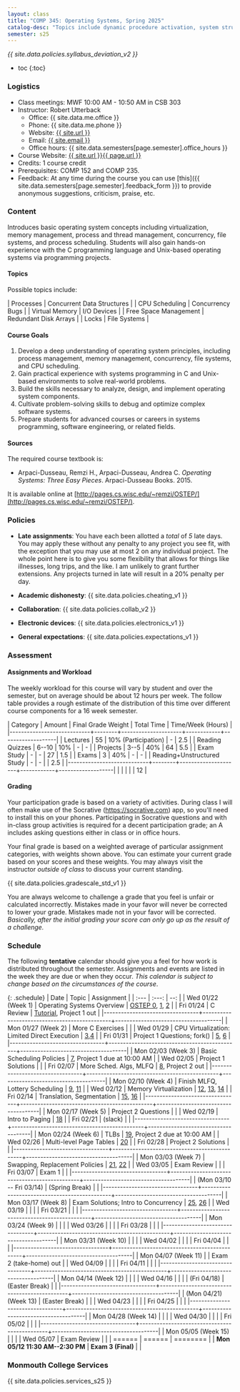 ```yaml
---
layout: class
title: "COMP 345: Operating Systems, Spring 2025"
catalog-desc: "Topics include dynamic procedure activation, system structure, memory management, process management, and recovery procedures."
semester: s25
---
```


*{{ site.data.policies.syllabus_deviation_v2 }}*

* toc
{:toc}

### Logistics

* Class meetings: MWF 10:00 AM - 10:50 AM in CSB 303
* Instructor: Robert Utterback
  * Office: {{ site.data.me.office }}
  * Phone: {{ site.data.me.phone }}
  * Website: <a href="{{ site.url }}">{{ site.url }}</a>
  * Email: <a href="mailto:{{ site.email }}">{{ site.email }}</a>
  * Office hours: {{ site.data.semesters[page.semester].office_hours }}
* Course Website: <a href="{{ site.url }}{{ page.url }}">{{ site.url }}{{ page.url }}</a>
* Credits: 1 course credit
* Prerequisites: COMP 152 and COMP 235.
* Feedback: At any time during the course you can use
  [this]({{ site.data.semesters[page.semester].feedback_form }}) to provide
  anonymous suggestions, criticism, praise, etc.

### Content

Introduces basic operating system concepts including virtualization,
memory management, process and thread management, concurrency, file
systems, and process scheduling. Students will also gain hands-on
experience with the C programming language and Unix-based operating
systems via programming projects.

#### Topics

Possible topics include:

| Processes             | Concurrent Data Structures |
| CPU Scheduling        | Concurrency Bugs           |
| Virtual Memory        | I/O Devices                |
| Free Space Management | Redundant Disk Arrays      |
| Locks                 | File Systems               |

#### Course Goals


1. Develop a deep understanding of operating system principles,
   including process management, memory management, concurrency, file
   systems, and CPU scheduling.
2. Gain practical experience with systems programming in C and
   Unix-based environments to solve real-world problems.
3. Build the skills necessary to analyze, design, and implement
   operating system components.
4. Cultivate problem-solving skills to debug and optimize complex
   software systems.
5. Prepare students for advanced courses or careers in systems
   programming, software engineering, or related fields.
    
#### Sources

The required course textbook is:

* Arpaci-Dusseau, Remzi H., Arpaci-Dusseau, Andrea C. *Operating
  Systems: Three Easy Pieces*. Arpaci-Dusseau Books. 2015.

It is available online at
[http://pages.cs.wisc.edu/~remzi/OSTEP/](http://pages.cs.wisc.edu/~remzi/OSTEP/).



### Policies

* **Late assignments**: You have each been allotted a *total* of *5*
late days. You may apply these without any penalty to any project you
see fit, with the exception that you may use at most 2 on any
individual project. The whole point here is to give you some
flexibility that allows for things like illnesses, long trips, and the
like. I am unlikely to grant further extensions. Any projects turned
in late will result in a 20% penalty per day.

* **Academic dishonesty**: {{ site.data.policies.cheating_v1 }}

* **Collaboration**: {{ site.data.policies.collab_v2 }}

* **Electronic devices**: {{ site.data.policies.electronics_v1 }}

* **General expectations**: {{ site.data.policies.expectations_v1 }}

### Assessment

#### Assignments and Workload

The weekly workload for this course will vary by student and over the
semester, but on average should be about 12 hours per week. The follow
table provides a rough estimate of the distribution of this time over
different course components for a 16 week semester.

| Category                   | Amount | Final Grade Weight  | Total Time | Time/Week (Hours) |
|----------------------------+--------+---------------------+------------+-------------------|
| Lectures                   |     55 | 10% (Participation) | -          |               2.5 |
| Reading Quizzes            |  6--10 | 10%                 | -          |                 - |
| Projects                   |   3--5 | 40%                 | 64         |               5.5 |
| Exam Study                 |      - | -                   | 27         |               1.5 |
| Exams                      |      3 | 40%                 | -          |                 - |
| Reading+Unstructured Study |      - | -                   |            |               2.5 |
|----------------------------+--------+---------------------+------------+-------------------|
|                            |        |                     |            |                12 |

#### Grading

Your participation grade is based on a variety of activities. During
class I will often make use of the Socrative (https://socrative.com)
app, so you'll need to install this on your phones. Participating in
Socrative questions and with in-class group activities is required for
a decent participation grade; an A includes asking questions either in
class or in office hours.

Your final grade is based on a weighted average of particular
assignment categories, with weights shown above. You can estimate your
current grade based on your scores and these weights. You may always
visit the instructor *outside of class* to discuss your current
standing.

{{ site.data.policies.gradescale_std_v1 }}

You are always welcome to challenge a grade that you feel is unfair or
calculated incorrectly. Mistakes made in your favor will never be
corrected to lower your grade. Mistakes made not in your favor will be
corrected. *Basically, after the initial grading your score can only
go up as the result of a challenge.*

### Schedule
The following **tentative** calendar should give you a feel for how
work is distributed throughout the semester. Assignments and events
are listed in the week they are due or when they occur. *This calendar
is subject to change based on the circumstances of the course*.

<!-- (let* ((start-date (org-read-date nil nil "2018-01-15")) -->
<!--        (end-date (org-read-date nil nil "2018-05-02")) -->
<!--        (days (list "Mon" "Tue" "Wed" "Fri")) -->
<!--        (current start-date)) -->
<!--   (while (string< current end-date) -->
<!--     (let* ((time (org-time-string-to-time current)) -->
<!--            (day (format-time-string "%a" time))) -->
<!--       (if (member day days) -->
<!--           (princ (concat (format-time-string "%a %m/%d" time) "\n")))) -->
<!--     (setq current (org-read-date nil nil "++1" nil (org-time-string-to-time current))))) -->

{: .schedule}
| Date                            | Topic                                        | Assignment                          |
| :---                            | :---:                                        | --:                                 |
| Wed 01/22 (Week 1)              | Operating Systems Overview                   | [OSTEP 0][0], [1][1], [2][2]        |
| Fri 01/24                       | C Review                                     | [Tutorial][47], Project 1 out       |
|---------------------------------+----------------------------------------------+-------------------------------------|
| Mon 01/27 (Week 2)              | More C Exercises                             |                                     |
| Wed 01/29                       | CPU Virtualization: Limited Direct Execution | [3][3],[4][4]                       |
| Fri 01/31                       | Project 1 Questions; fork()                  | [5][5], [6][6]                      |
|---------------------------------+----------------------------------------------+-------------------------------------|
| Mon 02/03 (Week 3)              | Basic Scheduling Policies                    | [7][7], Project 1 due at 10:00 AM   |
| Wed 02/05                       | Project 1 Solutions                          |                                     |
| Fri 02/07                       | More Sched. Algs, MLFQ                       | [8][8], Project 2 out               |
|---------------------------------+----------------------------------------------+-------------------------------------|
| Mon 02/10 (Week 4)              | Finish MLFQ, Lottery Scheduling              | [9][9], [11][11]                    |
| Wed 02/12                       | Memory Virtualization                        | [12][12], [13][13], [14][14]        |
| Fri 02/14                       | Translation, Segmentation                    | [15][15], [16][16]                  |
|---------------------------------+----------------------------------------------+-------------------------------------|
| Mon 02/17 (Week 5)              | Project 2 Questions                          |                                     |
| Wed 02/19                       | Intro to Paging                              | [18][18]                            |
| Fri 02/21                       | (slack)                                      |                                     |
|---------------------------------+----------------------------------------------+-------------------------------------|
| Mon 02/24 (Week 6)              | TLBs                                         | [19][19], Project 2 due at 10:00 AM |
| Wed 02/26                       | Multi-level Page Tables                      | [20][20]                            |
| Fri 02/28                       | Project 2 Solutions                          |                                     |
|---------------------------------+----------------------------------------------+-------------------------------------|
| Mon 03/03 (Week 7)              | Swapping, Replacement Policies               | [21][21], [22][22]                  |
| Wed 03/05                       | Exam Review                                  |                                     |
| Fri 03/07                       | Exam 1                                       |                                     |
|---------------------------------+----------------------------------------------+-------------------------------------|
| (Mon 03/10 -- Fri 03/14)        | (Spring Break)                               |                                     |
|---------------------------------+----------------------------------------------+-------------------------------------|
| Mon 03/17 (Week 8)              | Exam Solutions; Intro to Concurrency         | [25][25], [26][26]                  |
| Wed 03/19                       |                                              |                                     |
| Fri 03/21                       |                                              |                                     |
|---------------------------------+----------------------------------------------+-------------------------------------|
| Mon 03/24 (Week 9)              |                                              |                                     |
| Wed 03/26                       |                                              |                                     |
| Fri 03/28                       |                                              |                                     |
|---------------------------------+----------------------------------------------+-------------------------------------|
| Mon 03/31 (Week 10)             |                                              |                                     |
| Wed 04/02                       |                                              |                                     |
| Fri 04/04                       |                                              |                                     |
|---------------------------------+----------------------------------------------+-------------------------------------|
| Mon 04/07 (Week 11)             |                                              | Exam 2 (take-home) out              |
| Wed 04/09                       |                                              |                                     |
| Fri 04/11                       |                                              |                                     |
|---------------------------------+----------------------------------------------+-------------------------------------|
| Mon 04/14 (Week 12)             |                                              |                                     |
| Wed 04/16                       |                                              |                                     |
| (Fri 04/18)                     | (Easter Break)                               |                                     |
|---------------------------------+----------------------------------------------+-------------------------------------|
| (Mon 04/21) (Week 13)           | (Easter Break)                               |                                     |
| Wed 04/23                       |                                              |                                     |
| Fri 04/25                       |                                              |                                     |
|---------------------------------+----------------------------------------------+-------------------------------------|
| Mon 04/28 (Week 14)             |                                              |                                     |
| Wed 04/30                       |                                              |                                     |
| Fri 05/02                       |                                              |                                     |
|---------------------------------+----------------------------------------------+-------------------------------------|
| Mon 05/05 (Week 15)             |                                              |                                     |
| Wed 05/07                       | Exam Review                                  |                                     |
| ======                          | ======                                       | ========                            |
| **Mon 05/12 11:30 AM--2:30 PM** | **Exam 3 (Final)**                           |                                     |

[labtut]: https://pages.cs.wisc.edu/~remzi/OSTEP/lab-tutorial.pdf
[0]: https://pages.cs.wisc.edu/~remzi/OSTEP/preface.pdf
[1]: https://pages.cs.wisc.edu/~remzi/OSTEP/dialogue-threeeasy.pdf
[2]: https://pages.cs.wisc.edu/~remzi/OSTEP/intro.pdf
[3]: https://pages.cs.wisc.edu/~remzi/OSTEP/dialogue-virtualization.pdf
[4]: https://pages.cs.wisc.edu/~remzi/OSTEP/cpu-intro.pdf
[5]: https://pages.cs.wisc.edu/~remzi/OSTEP/cpu-api.pdf
[6]: https://pages.cs.wisc.edu/~remzi/OSTEP/cpu-mechanisms.pdf
[7]: https://pages.cs.wisc.edu/~remzi/OSTEP/cpu-sched.pdf
[8]: https://pages.cs.wisc.edu/~remzi/OSTEP/cpu-sched-mlfq.pdf
[9]: https://pages.cs.wisc.edu/~remzi/OSTEP/cpu-sched-lottery.pdf
[10]: https://pages.cs.wisc.edu/~remzi/OSTEP/cpu-sched-multi.pdf
[11]: https://pages.cs.wisc.edu/~remzi/OSTEP/cpu-dialogue.pdf
[12]: https://pages.cs.wisc.edu/~remzi/OSTEP/dialogue-vm.pdf
[13]: https://pages.cs.wisc.edu/~remzi/OSTEP/vm-intro.pdf
[14]: https://pages.cs.wisc.edu/~remzi/OSTEP/vm-api.pdf
[15]: https://pages.cs.wisc.edu/~remzi/OSTEP/vm-mechanism.pdf
[16]: https://pages.cs.wisc.edu/~remzi/OSTEP/vm-segmentation.pdf
[17]: https://pages.cs.wisc.edu/~remzi/OSTEP/vm-freespace.pdf
[18]: https://pages.cs.wisc.edu/~remzi/OSTEP/vm-paging.pdf
[19]: https://pages.cs.wisc.edu/~remzi/OSTEP/vm-tlbs.pdf
[20]: https://pages.cs.wisc.edu/~remzi/OSTEP/vm-smalltables.pdf
[21]: https://pages.cs.wisc.edu/~remzi/OSTEP/vm-beyondphys.pdf
[22]: https://pages.cs.wisc.edu/~remzi/OSTEP/vm-beyondphys-policy.pdf
[23]: https://pages.cs.wisc.edu/~remzi/OSTEP/vm-complete.pdf
[24]: https://pages.cs.wisc.edu/~remzi/OSTEP/vm-dialogue.pdf
[25]: https://pages.cs.wisc.edu/~remzi/OSTEP/dialogue-concurrency.pdf
[26]: https://pages.cs.wisc.edu/~remzi/OSTEP/threads-intro.pdf
[27]: https://pages.cs.wisc.edu/~remzi/OSTEP/threads-api.pdf
[28]: https://pages.cs.wisc.edu/~remzi/OSTEP/threads-locks.pdf
[29]: https://pages.cs.wisc.edu/~remzi/OSTEP/threads-locks-usage.pdf
[30]: https://pages.cs.wisc.edu/~remzi/OSTEP/threads-cv.pdf
[31]: https://pages.cs.wisc.edu/~remzi/OSTEP/threads-sema.pdf
[32]: https://pages.cs.wisc.edu/~remzi/OSTEP/threads-bugs.pdf
[33]: https://pages.cs.wisc.edu/~remzi/OSTEP/threads-events.pdf
[34]: https://pages.cs.wisc.edu/~remzi/OSTEP/threads-dialogue.pdf
[35]: https://pages.cs.wisc.edu/~remzi/OSTEP/dialogue-persistence.pdf
[36]: https://pages.cs.wisc.edu/~remzi/OSTEP/file-devices.pdf
[37]: https://pages.cs.wisc.edu/~remzi/OSTEP/file-disks.pdf
[38]: https://pages.cs.wisc.edu/~remzi/OSTEP/file-raid.pdf
[39]: https://pages.cs.wisc.edu/~remzi/OSTEP/file-intro.pdf
[40]: https://pages.cs.wisc.edu/~remzi/OSTEP/file-implementation.pdf
[41]: https://pages.cs.wisc.edu/~remzi/OSTEP/file-ffs.pdf
[42]: https://pages.cs.wisc.edu/~remzi/OSTEP/file-journaling.pdf
[43]: https://pages.cs.wisc.edu/~remzi/OSTEP/file-lfs.pdf
[44]: https://pages.cs.wisc.edu/~remzi/OSTEP/file-ssd.pdf
[45]: https://pages.cs.wisc.edu/~remzi/OSTEP/file-integrity.pdf
[46]: https://pages.cs.wisc.edu/~remzi/OSTEP/file-dialogue.pdf
[47]: https://pages.cs.wisc.edu/~remzi/OSTEP/lab-tutorial.pdf

### Monmouth College Services

{{ site.data.policies.services_s25 }}

<!-- Local Variables: -->
<!-- eval: (orgtbl-mode) -->
<!-- End: -->
